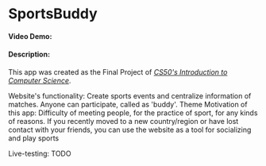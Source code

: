 # SportsBuddy
#### Video Demo:  <TODO>
#### Description:
This app was created as the Final Project of *[CS50's Introduction to Computer Science](https://online-learning.harvard.edu/course/cs50-introduction-computer-science)*.

Website's functionality: Create sports events and centralize information of matches. Anyone can participate, called as 'buddy'.
Theme Motivation of this app: Difficulty of meeting people, for the practice of sport, for any kinds of reasons. If you recently moved to a new country/region or have lost contact with your friends, you can use the website as a tool for socializing and play sports

Live-testing: TODO
